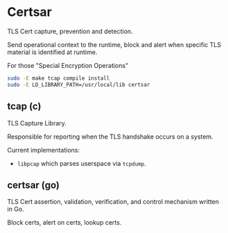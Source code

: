 # Certsar

TLS Cert capture, prevention and detection.

Send operational context to the runtime, block and alert when specific TLS material is identified at runtime.

For those "Special Encryption Operations"

```bash
sudo -E make tcap compile install 
sudo -E LD_LIBRARY_PATH=/usr/local/lib certsar
```

## tcap (c)

TLS Capture Library. 

Responsible for reporting when the TLS handshake occurs on a system.

Current implementations: 

 - `libpcap` which parses userspace via `tcpdump`. 

## certsar (go) 

TLS Cert assertion, validation, verification, and control mechanism written in Go.

Block certs, alert on certs, lookup certs.